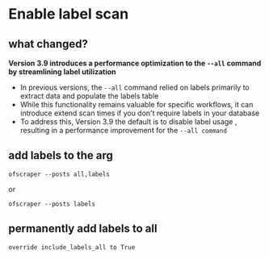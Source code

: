 # Enable label scan

## **what changed?**

**Version 3.9 introduces a performance optimization to the `--all` command by streamlining label utilization**

* In previous versions, the `--all` command relied on labels primarily to extract data and populate the labels table
* While this functionality remains valuable for specific workflows, it can introduce extend scan times  if you don't require labels in your database
* To address this, Version 3.9 the default is to disable label usage , resulting in a performance improvement for the `--all command`

## add labels to the arg

```
ofscraper --posts all,labels
```

or&#x20;

```
ofscraper --posts labels
```

## permanently add labels to all

```
override include_labels_all to True
```

